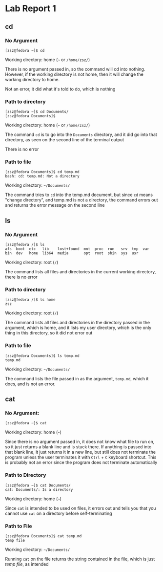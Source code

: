# Lab Report 1

## cd

### No Argument
`[zsz@fedora ~]$ cd`

Working directory: home (`~` or `/home/zsz/`)

There is no argument passed in, so the command will cd into nothing. However, if
the working directory is not home, then it will change the working directory to
home.

Not an error, it did what it's told to do, which is nothing

### Path to directory

```
[zsz@fedora ~]$ cd Documents/
[zsz@fedora Documents]$
```
Working directory: home (`~` or `/home/zsz/`)

The command `cd` is to go into the `Documents` directory, and it did go into that
directory, as seen on the second line of the terminal output

There is no error

### Path to file

```
[zsz@fedora Documents]$ cd temp.md
bash: cd: temp.md: Not a directory
```

Working directory: `~/Documents/`

The command tries to `cd` into the temp.md document, but since `cd` means 
"change directory", and temp.md is not a directory, the command errors out and returns 
the error message on the second line


## ls

### No Argument

```
[zsz@fedora /]$ ls
afs  boot  etc   lib    lost+found  mnt  proc  run   srv  tmp  var
bin  dev   home  lib64  media       opt  root  sbin  sys  usr
```

Working directory: root (`/`)

The command lists all files and directories in the current working directory, 
there is no error

### Path to directory

```
[zsz@fedora /]$ ls home
zsz
```

Working directory: root (`/`)

The command lists all files and directories in the directory passed in the
argument, which is home, and it lists my user directory, which is the only
thing in this directory, so it did not error out

### Path to file

```
[zsz@fedora Documents]$ ls temp.md 
temp.md
```

Working directory: `~/Documents/`

The command lists the file passed in as the argument, `temp.md`, which it does, 
and is not an error.


## cat

### No Argument:

```
[zsz@fedora ~]$ cat

```

Working directory: home (`~`)

Since there is no argument passed in, it does not know what file to run on, so 
it just returns a blank line and is stuck there. If anything is passed into that
blank line, it just returns it in a new line, but still does not terminate the
program unless the user terminates it with `Ctrl` + `C` keyboard shortcut. This
is probably not an error since the program does not terminate automatically

### Path to Directory

```
[zsz@fedora ~]$ cat Documents/
cat: Documents/: Is a directory
```
Working directory: home (`~`)

Since `cat` is intended to be used on files, it errors out and tells you that
you cannot use `cat` on a directory before self-terminating

### Path to File

```
[zsz@fedora Documents]$ cat temp.md 
temp file
```

Working directory: `~/Documents/`

Running `cat` on the file returns the string contained in the file, which is
just _temp file_, as intended
